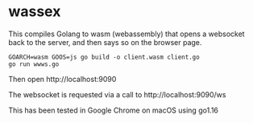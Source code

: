 # wassex

This compiles Golang to wasm (webassembly) that opens a websocket back to the server, and then says so on the browser page. 

```
GOARCH=wasm GOOS=js go build -o client.wasm client.go
go run wwws.go 
```

Then open http://localhost:9090 

The websocket is requested via a call to http://localhost:9090/ws

This has been tested in Google Chrome on macOS using go1.16 
